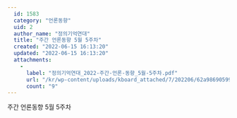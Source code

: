 ```yaml
---
  id: 1583
  category: "언론동향"
  uid: 2
  author_name: "정의기억연대"
  title: "주간 언론동향 5월 5주차"
  created: "2022-06-15 16:13:20"
  updated: "2022-06-15 16:13:20"
  attachments: 
    - 
      label: "정의기억연대_2022-주간-언론-동향_5월-5주차.pdf"
      url: "/kr/wp-content/uploads/kboard_attached/7/202206/62a98690599c68767088.pdf"
      count: "9"
---
```

주간 언론동향 5월 5주차